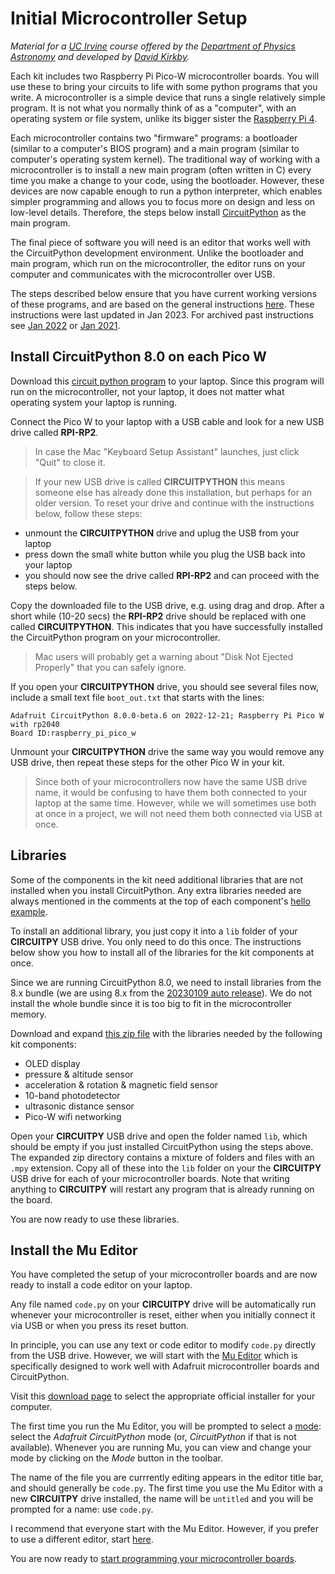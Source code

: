 # Initial Microcontroller Setup

*Material for a [UC Irvine](https://uci.edu/) course offered by the [Department of Physics Astronomy](https://www.physics.uci.edu/) and developed by [David Kirkby](https://faculty.sites.uci.edu/dkirkby/).*

Each kit includes two Raspberry Pi Pico-W microcontroller boards. You will use these to bring your circuits to life with
some python programs that you write.  A microcontroller is a simple device that runs a single relatively simple program. It is not what you normally think of as a "computer", with an operating system or file system, unlike its bigger sister the [Raspberry Pi 4](https://www.raspberrypi.com/products/raspberry-pi-4-model-b/).

Each microcontroller contains two "firmware" programs: a bootloader (similar to a computer's BIOS program) and a main program (similar to computer's operating system kernel).  The traditional way of working with a microcontroller is to install a new main program (often written in C) every time you make a change to your code, using the bootloader.  However, these devices are now capable enough to run a python interpreter, which enables simpler programming and allows you to focus more on design and less on low-level details. Therefore, the steps below install [CircuitPython](https://circuitpython.org/) as the main program.

The final piece of software you will need is an editor that works well with the CircuitPython development environment.  Unlike the bootloader and main program, which run on the microcontroller, the editor runs on your computer and communicates with the microcontroller over USB.

The steps described below ensure that you have current working versions of these programs, and are based on the general instructions [here](https://circuitpython.org/board/raspberry_pi_pico_w/). These instructions were last updated in Jan 2023. For archived past instructions see [Jan 2022](setup2022.md) or [Jan 2021](setup2021.md).

## Install CircuitPython 8.0 on each Pico W

Download this [circuit python program](bin/adafruit-circuitpython-raspberry_pi_pico_w-en_US-8.0.0-beta.6.uf2?raw=true) to your laptop.  Since this program will run on the microcontroller, not your laptop, it does not matter what operating system your laptop is running.

Connect the Pico W to your laptop with a USB cable and look for a new USB drive called **RPI-RP2**.

> In case the Mac "Keyboard Setup Assistant" launches, just click "Quit" to close it.

> If your new USB drive is called **CIRCUITPYTHON** this means someone else has already done this installation, but perhaps for an older version. To reset your drive and continue with the instructions below, follow these steps:
 - unmount the **CIRCUITPYTHON** drive and uplug the USB from your laptop
 - press down the small white button while you plug the USB back into your laptop
 - you should now see the drive called **RPI-RP2** and can proceed with the steps below.

Copy the downloaded file to the USB drive, e.g. using drag and drop.  After a short while (10-20 secs) the **RPI-RP2** drive should be replaced with one called **CIRCUITPYTHON**.  This indicates that you have successfully installed the CircuitPython program on your microcontroller.

> Mac users will probably get a warning about "Disk Not Ejected Properly" that you can safely ignore.

If you open your **CIRCUITPYTHON** drive, you should see several files now, include a small text file `boot_out.txt` that starts with the lines:
```
Adafruit CircuitPython 8.0.0-beta.6 on 2022-12-21; Raspberry Pi Pico W with rp2040
Board ID:raspberry_pi_pico_w
```

Unmount your **CIRCUITPYTHON** drive the same way you would remove any USB drive, then repeat these steps for the other Pico W in your kit.

> Since both of your microcontrollers now have the same USB drive name, it would be confusing to have them both connected to your laptop at the same time.  However, while we will sometimes use both at once in a project, we will not need them both connected via USB at once.

## Libraries

Some of the components in the kit need additional libraries that are not installed when you install CircuitPython. Any extra libraries needed are always mentioned in the comments at the top of each component's [hello example](hello.md).

To install an additional library, you just copy it into a `lib` folder of your **CIRCUITPY** USB drive. You only need to do this once.  The instructions below show you how to install all of the libraries for the kit components at once.

Since we are running CircuitPython 8.0, we need to install libraries from the 8.x bundle (we are using 8.x from the [20230109 auto release](https://github.com/adafruit/Adafruit_CircuitPython_Bundle/releases/tag/20230109)). We do not install the whole bundle since it is too big to fit in the microcontroller memory.

Download and expand [this zip file](bin/E4S-libraries-8.x.zip?raw=true) with the libraries needed by the following kit components:
 - OLED display
 - pressure & altitude sensor
 - acceleration & rotation & magnetic field sensor
 - 10-band photodetector
 - ultrasonic distance sensor
 - Pico-W wifi networking

Open your **CIRCUITPY** USB drive and open the folder named `lib`, which should be empty if you just installed CircuitPython using the steps above. The expanded zip directory contains a mixture of folders and files with an `.mpy` extension.
Copy all of these into the `lib` folder on your the **CIRCUITPY** USB drive for each of your microcontroller boards.  Note that writing anything to **CIRCUITPY** will restart any program that is already running on the board.

You are now ready to use these libraries.

## Install the Mu Editor

You have completed the setup of your microcontroller boards and are now ready to install a code editor on your laptop.

Any file named `code.py` on your **CIRCUITPY** drive will be automatically run whenever your microcontroller is reset, either when you initially connect it via USB or when you press its reset button.

In principle, you can use any text or code editor to modify `code.py` directly from the USB drive.  However,
we will start with the [Mu Editor](https://codewith.mu/) which is specifically designed to work well with Adafruit microcontroller boards and CircuitPython.

Visit this [download page](https://codewith.mu/en/download) to select the appropriate official installer for your computer.

The first time you run the Mu Editor, you will be prompted to select a [mode](https://codewith.mu/en/tutorials/1.0/modes): select the *Adafruit CircuitPython* mode (or, *CircuitPython* if that is not available).  Whenever you are running Mu, you can view and change your mode by clicking on the *Mode*  button in the toolbar.

The name of the file you are currrently editing appears in the editor title bar, and should generally be `code.py`.  The first time you use the Mu Editor with a new **CIRCUITPY** drive installed, the name will be `untitled` and you will be prompted for a name: use `code.py`.

I recommend that everyone start with the Mu Editor.  However, if you prefer to use a different editor, start [here](https://learn.adafruit.com/welcome-to-circuitpython/creating-and-editing-code#1-use-an-editor-that-writes-out-the-file-completely-when-you-save-it-2977444-22).

You are now ready to [start programming your microcontroller boards](first-prog.md).
